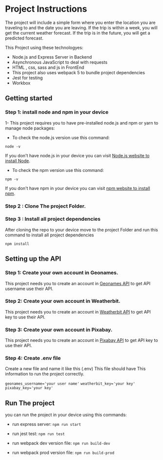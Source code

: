 # Project Instructions

The project will include a simple form where you enter the location you are traveling to and the date you are leaving. If the trip is within a week, you will get the current weather forecast. If the trip is in the future, you will get a predicted forecast.

This Project using these technologyes:

- Node.js and Express Server in Backend
- Asynchronous JavaScript to deal with requests
- HTML , css, sass and js in FrontEnd
- This project also uses webpack 5 to bundle project dependencies
- Jest for testing
- Workbox

## Getting started

### Step 1: install node and npm in your device

1- This project requires you to have pre-installed node.js and npm or yarn to manage node packages:

- To check the node.js version use this command:

`node -v`

If you don't have node.js in your device you can visit [Node.js website to install Node](https://nodejs.org/en/).

- To check the npm version use this command:

`npm -v`

If you don't have npm in your device you can visit [npm website to install npm](https://www.npmjs.com/).

### Step 2 : Clone The project Folder.

### Step 3 : Install all project dependencies

After cloning the repo to your device move to the project Folder and run this command to install all project dependencies

`npm install`

## Setting up the API

### Step 1: Create your own account in Geonames.

This project needs you to create an account in [Geonames API](hhttp://www.geonames.org/export/web-services.html) to get API username use their API.

### Step 2: Create your own account in Weatherbit.

This project needs you to create an account in [Weatherbit API](https://www.weatherbit.io/account/create) to get API key to use their API.

### Step 3: Create your own account in Pixabay.

This project needs you to create an account in [Pixabay API](https://pixabay.com/api/docs/) to get API key to use their API.

### Step 4: Create .env file

Create a new file and name it like this (.env)
This file should have This information to run the project correctly.

`geonames_username='your user name'`
`weatherbit_key='your key'`
`pixabay_key='your key'`

## Run The project

you can run the project in your device using this commands:

- run express server:
  `npm run start`

- run jest test:
  `npm run test`

- run webpack dev version file:
  `npm run build-dev`

- run webpack prod version file:
  `npm run build-prod`
